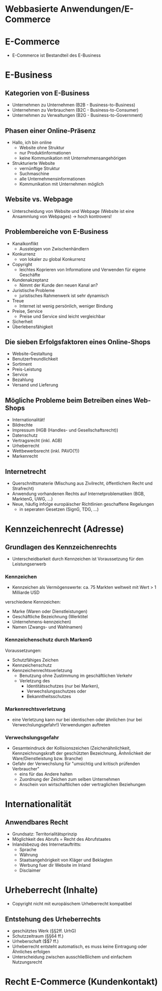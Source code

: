 <!----------
title: "Webbasierte Anwendungen/E-Commerce"
date: "Semester 5"
keywords: [Webbasierte Anwendungen, E-Commerce, WEB, DHGE, Semester 5]
---------->

Webbasierte Anwendungen/E-Commerce
==================================

<!-- START doctoc generated TOC please keep comment here to allow auto update -->
<!-- DON'T EDIT THIS SECTION, INSTEAD RE-RUN doctoc TO UPDATE -->



<!-- END doctoc generated TOC please keep comment here to allow auto update -->

<!--newpage-->

# E-Commerce

- E-Commerce ist Bestandteil des E-Business

# E-Business

## Kategorien von E-Business

- Unternehmen zu Unternehmen (B2B - Business-to-Business)
- Unternehmen zu Verbrauchern (B2C - Business-to-Consumer)
- Unternehmen zu Verwaltungen (B2G - Business-to-Government)


## Phasen einer Online-Präsenz

- Hallo, ich bin online
  - Website ohne Struktur
  - nur Produktinformationen
  - keine Kommunikation mit Unternehmensangehörigen
- Strukturierte Website
  - vernünftige Struktur
  - Suchmaschine
  - alle Unternehmensinformationen
  - Kommunikation mit Unternehmen möglich

## Website vs. Webpage

- Unterscheidung von Website und Webpage (Website ist eine Ansammlung von Webpages) $\rightarrow$ hoch kontrovers!

## Problembereiche von E-Business

- Kanalkonflikt
  - Aussteigen von Zwischenhändlern
- Konkurrenz
  - von lokaler zu global Konkurrenz
- Copyright
  - leichtes Koprieren von Informatione und Verwenden für eigene Geschäfte
- Kundenakzeptanz
  - Nimmt der Kunde den neuen Kanal an?
- Juristische Probleme
  - juristisches Rahmenwerk ist sehr dynamisch
- Treue
  - Internet ist wenig persönlich, weniger Bindung
- Preise, Service
  - Preise und Service sind leicht vergleichbar
- Sicherheit
- Überlebensfähigkeit

## Die sieben Erfolgsfaktoren eines Online-Shops

- Website-Gestaltung
- Benutzerfreundlichkeit
- Sortiment
- Preis-Leistung
- Service
- Bezahlung
- Versand und Lieferung

## Mögliche Probleme beim Betreiben eines Web-Shops

- Internationalität!
- Bildrechte
- Impressum (HGB (Handles- und Gesellschaftsrecht))
- Datenschutz
- Vertragsrecht (inkl. AGB)
- Urheberrecht
- Wettbewerbsrecht (inkl. PAVO(?))
- Markenrecht

## Internetrecht

- Querschnittsmaterie (Mischung aus Zivilrecht, öffentlichem Recht und Strafrecht)
- Anwendung vorhandenen Rechts auf Internetproblematiken (BGB, MarktenG, UWG, ...)
- Neue, häufig infolge europäischer Richtlinien geschaffene Regelungen
  - in seperaten Gesetzen (SignG, TDG, ...)

# Kennzeichenrecht (Adresse)

## Grundlagen des Kennzeichenrechts

- Unterscheidbarkeit durch Kennzeichen ist Voraussetzung für den Leistungserwerb

### Kennzeichen

- Kennzeichen als Vermögenswerte: ca. 75 Markten weltweit mit Wert > 1 Milliarde USD

verschiedene Kennzeichen:

- Marke (Waren oder Dienstleistungen)
- Geschäftliche Bezeichnung (Werktitel
- Unternehmens-kennzeichen)
- Namen (Zwangs- und Wahlnamen)

### Kennzeichenschutz durch MarkenG

Voraussetzungen:

- Schutzfähiges Zeichen
- Kennzeichenschutz
- Kennzeichenrechtsverletzung
  - Benutzung ohne Zustimmung im geschäftlichen Verkehr
  - Verletzung des
    - Identitätsschutzes (nur bei Marken),
    - Verwechslungsschutzes oder
    - Bekanntheitsschutzes

### Markenrechtsverletzung

- eine Verletzung kann nur bei identischen oder ähnlichen (nur bei Verwechslungsgefahr!) Verwendungen auftreten

### Verwechslungsgefahr

- Gesamteindruck der Kollisionszeichen (Zeichenähnlichkeit, Kennzeichnungskraft der geschützten Bezeichnung, Änhnlichkeit der Ware/Dienstleistung bzw. Branche)
- Gefahr der Verwechslung für "umsichtig und kritisch prüfenden Verbraucher"
  - eins für das Andere halten
  - Zuordnung der Zeichen zum selben Unternehmen
  - Anschein von wirtschaftlichen oder vertraglichen Beziehungen

# Internationalität

## Anwendbares Recht

- Grundsatz: Territorialitätsprinzip
- Möglichkeit des Abrufs = Recht des Abrufstaates
- Inlandsbezug des Internetauftritts:
  - Sprache
  - Währung
  - Staatsangehörigkeit von Kläger und Beklagten
  - Werbung fuer dir Website im Inland
  - Disclaimer

# Urheberrecht (Inhalte)

- Copyright nicht mit europäischem Urheberrecht kompatibel

## Entstehung des Urheberrechts

- geschütztes Werk (§§2ff. UrhG)
- Schutzzeitraum (§§64 ff.)
- Urheberschaft ($$7 ff.)
- Urheberrecht entsteht automatisch, es muss keine Eintragung oder Ähnliches erfolgen
- Unterscheidung zwischen ausschließlichem und einfachem Nutzungsrecht

# Recht E-Commerce (Kundenkontakt)
